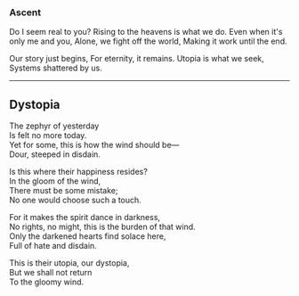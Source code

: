 
### Ascent
Do I seem real to you?
Rising to the heavens is what we do.
Even when it's only me and you,
Alone, we fight off the world,
Making it work until the end.

Our story just begins,
For eternity, it remains.
Utopia is what we seek,
Systems shattered by us.

----
## Dystopia
The zephyr of yesterday  
Is felt no more today.  
Yet for some, this is how the wind should be—  
Dour, steeped in disdain.  

Is this where their happiness resides?  
In the gloom of the wind,  
There must be some mistake;  
No one would choose such a touch.  

For it makes the spirit dance in darkness,  
No rights, no might, this is the burden of that wind.  
Only the darkened hearts find solace here,  
Full of hate and disdain.  

This is their utopia, our dystopia,  
But we shall not return  
To the gloomy wind. 
